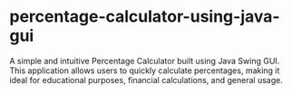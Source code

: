 # percentage-calculator-using-java-gui
A simple and intuitive Percentage Calculator built using Java Swing GUI. This application allows users to quickly calculate percentages, making it ideal for educational purposes, financial calculations, and general usage.
